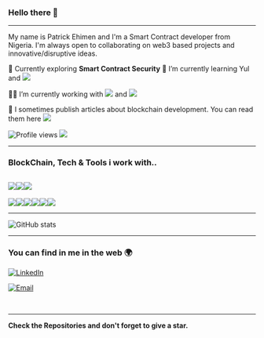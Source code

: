 ### Hello there 👋
---

My name is Patrick Ehimen and I'm a Smart Contract developer from Nigeria. 
I'm always open to collaborating on web3 based projects and innovative/disruptive ideas. 
 
 🔭 Currently exploring  **Smart Contract Security** 
 🌱 I’m currently learning Yul and <img src='https://img.shields.io/badge/Rust-black?style=for-the-badge&logo=rust&logoColor=#E57324'>
 
 👨‍💻 I’m currently working with <img src="https://img.shields.io/badge/JavaScript-323330?style=for-the-badge&logo=javascript&logoColor=F7DF1E"> and <img src="https://img.shields.io/badge/Solidity-e6e6e6?style=for-the-badge&logo=solidity&logoColor=black"> 
 
📄 I sometimes publish articles about blockchain development. You can read them here <a href ="https://medium.com/@osepatrick.ehimen77"><img src="https://img.shields.io/badge/Medium-12100E?style=for-the-badge&logo=medium&logoColor=white"></a>
 

![Profile views](https://gpvc.arturio.dev/Kasper-Otis)  <img src="https://img.shields.io/github/followers/Patrick-Ehimen?label=Follow" style=" float:left, margin-right:10px" />


---


### BlockChain, Tech & Tools i work with..

<img src="https://img.shields.io/badge/-JavaScript-eed718?style=flat&logo=javascript&logoColor=ffffff"><img src="http://img.shields.io/badge/-Git-F1502F?style=flat&logo=git&logoColor=FFFFFF"><img src="http://img.shields.io/badge/-VS%20Code-007ACC?style=flat&logo=visual%20studio%20code&logoColor=white">
---
<img src="https://img.shields.io/badge/Solidity-e6e6e6?style=for-the-badge&logo=solidity&logoColor=black"><img src="https://img.shields.io/badge/OpenZeppelin-4E5EE4?logo=OpenZeppelin&logoColor=fff&style=for-the-badge"><img src="https://img.shields.io/badge/Ethereum-3C3C3D?style=for-the-badge&logo=Ethereum&logoColor=white"><img src="https://tinyurl.com/ys9yfcpw"><img src="https://tinyurl.com/mp2wu3xx"><img src="https://img.shields.io/badge/-hardhat%20-yellow">

---

![GitHub stats](https://github-readme-stats.vercel.app/api?username=Patrick-Ehimen&show_icons=true&hide_border=true)

---


### You can find in me in the web 🌍
<a href="https://www.linkedin.com/in/patrick-ehimen/" target="_blank"><img alt="LinkedIn" src="https://img.shields.io/badge/LinkedIn-@patrickEhimen-blue?style=flat&logo=linkedin"></a>

<a href="mailto:osepatrick.ehimen77gmail.com"><img alt="Email" src="https://img.shields.io/badge/Email-osepatrick.ehimen77gmail.com-blue?style=flat&logo=gmail"></a>

<br/>


---


**Check the Repositories and don't forget to give a star.** 
